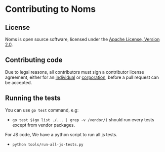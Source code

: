 Contributing to Noms
====================

License
-------

Noms is open source software, licensed under the [Apache License, Version 2.0]().

Contributing code
-----------------

Due to legal reasons, all contributors must sign a contributor license
agreement, either for an
[individual](http://noms.io/ca_individual.html) or
[corporation](http://noms.io/ca_corporation.html), before a
pull request can be accepted.

Running the tests
-----------------

You can use `go test` command, e.g:

 - `go test $(go list ./... | grep -v /vendor/)` should run every tests except from vendor packages.

For JS code, We have a python script to run all js tests.

 - `python tools/run-all-js-tests.py`
